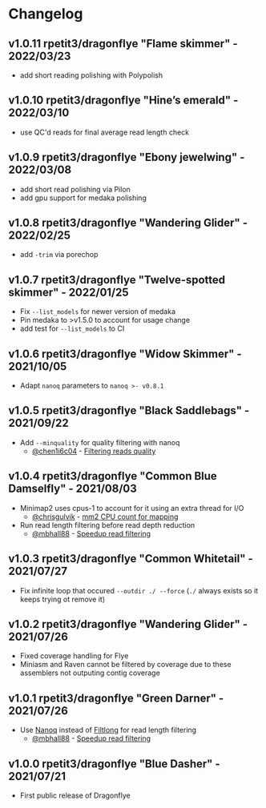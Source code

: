 # Changelog

## v1.0.11 rpetit3/dragonflye "Flame skimmer" - 2022/03/23

* add short reading polishing with Polypolish

## v1.0.10 rpetit3/dragonflye "Hine’s emerald" - 2022/03/10

* use QC'd reads for final average read length check

## v1.0.9 rpetit3/dragonflye "Ebony jewelwing" - 2022/03/08

* add short read polishing via Pilon
* add gpu support for medaka polishing

## v1.0.8 rpetit3/dragonflye "Wandering Glider" - 2022/02/25

* add `-trim` via porechop

## v1.0.7 rpetit3/dragonflye "Twelve-spotted skimmer" - 2022/01/25

* Fix `--list_models` for newer version of medaka
* Pin medaka to >v1.5.0 to account for usage change
* add test for `--list_models` to CI


## v1.0.6 rpetit3/dragonflye "Widow Skimmer" - 2021/10/05

* Adapt `nanoq` parameters to `nanoq >- v0.8.1`

## v1.0.5 rpetit3/dragonflye "Black Saddlebags" - 2021/09/22

* Add `--minquality` for quality filtering with nanoq
    * [@chen1i6c04](https://github.com/chen1i6c04) - [Filtering reads quality](https://github.com/rpetit3/dragonflye/issues/3)

## v1.0.4 rpetit3/dragonflye "Common Blue Damselfly" - 2021/08/03

* Minimap2 uses cpus-1 to account for it using an extra thread for I/O
    * [@chrisgulvik](https://github.com/chrisgulvik) - [mm2 CPU count for mapping](https://github.com/rpetit3/dragonflye/issues/2)
* Run read length filtering before read depth reduction 
    * [@mbhall88](https://github.com/mbhall88) - [Speedup read filtering](https://github.com/rpetit3/dragonflye/issues/1)

## v1.0.3 rpetit3/dragonflye "Common Whitetail" - 2021/07/27

* Fix infinite loop that occured `--outdir ./ --force` (`./` always exists so it keeps trying ot remove it)

## v1.0.2 rpetit3/dragonflye "Wandering Glider" - 2021/07/26

* Fixed coverage handling for Flye
* Miniasm and Raven cannot be filtered by coverage due to these assemblers not outputing contig coverage

## v1.0.1 rpetit3/dragonflye "Green Darner" - 2021/07/26

* Use [Nanoq](https://github.com/esteinig/nanoq) instead of [Filtlong](https://github.com/rrwick/Filtlong) for read length filtering
    * [@mbhall88](https://github.com/mbhall88) - [Speedup read filtering](https://github.com/rpetit3/dragonflye/issues/1)

## v1.0.0 rpetit3/dragonflye "Blue Dasher" - 2021/07/21

* First public release of Dragonflye
